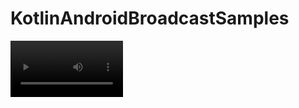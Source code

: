 # KotlinAndroidBroadcastSamples
<video src="screenshots/DyamicBroadcastReciver.mp4" width=180/>
<img src = "screenshots/WhatsApp.jpg" width = "250" /> 
<img src = "screenshots/DyamicBroadcastReciver.jpg" width = "250" /> 

